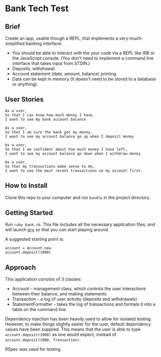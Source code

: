 # Bank Tech Test

## Brief
Create an app, usable though a REPL, that implements a very-much-simplified banking interface:

* You should be able to interact with the your code via a REPL like IRB or the JavaScript console. (You don't need to implement a command line interface that takes input from STDIN.)
* Deposits, withdrawal.
* Account statement (date, amount, balance) printing.
* Data can be kept in memory (it doesn't need to be stored to a database or anything).

## User Stories

```
As a user,
So that I can know how much money I have
I want to see my bank account balance

As a user,
So that I am sure the bank got my money,
I want to see my account balance go up when I deposit money

As a user,
So that I am confident about how much money I have left,
I want to see my account balance go down when I withdraw money

As a user,
So that my transactions make sense to me,
I want to see the most recent transactions on my account first.
```

## How to Install
Clone this repo to your computer and run `bundle` in the project directory.

## Getting Started
Run `ruby bank.rb`. This file includes all the necessary application files, and will launch [pry](https://github.com/pry/pry) so that you can start playing around.

A suggested starting point is:

```
account = Account.new
account.deposit(1000)
```

## Approach
This application consists of 3 classes:

* Account - management class, which controls the user interactions between their balance, and making statements
* Transaction - a log of user activity (deposits and withdrawals)
* StatementFormatter - takes the log of transactions and formats it into a table on the command line.

Dependency injection has been heavily used to allow for isolated testing. However, to make things slightly easier for the user, default dependency values have been supplied. This means that the user is able to type `account.deposit(1000)` as one would expect, instead of `account.deposit(1000, Transaction)`.

RSpec was used for testing.
